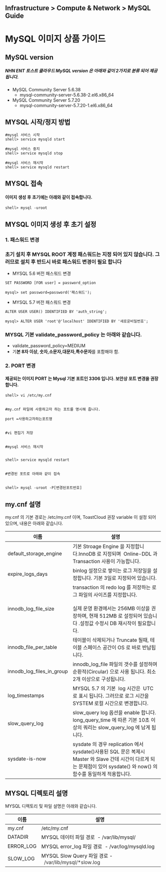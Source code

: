 ## Infrastructure > Compute & Network > MySQL Guide
# MySQL 이미지 상품 가이드

## MySQL version

##### NHN ENT 토스트 클라우드 MySQL version 은 아래와 같이 2가지로 분류 되어 제공 됩니다.

* MySQL Community Server 5.6.38
    * mysql-community-server-5.6.38-2.el6.x86_64
* MySQL Community Server 5.7.20
    * mysql-community-server-5.7.20-1.el6.x86_64

## MYSQL 시작/정지 방법

```
#mysql 서비스 시작
shell> service mysqld start

#mysql 서비스 중지
shell> service mysqld stop

#mysql 서비스 재시작
shell> service mysqld restart
```

## MYSQL 접속

#### 이미지 생성 후 초기에는 아래와 같이 접속합니다.

```
shell> mysql -uroot
```

## MYSQL 이미지 생성 후 초기 설정

### 1\. 패스워드 변경

### 초기 설치 후 MYSQL ROOT 계정 패스워드는 지정 되어 있지 않습니다. 그러므로 설치 후 반드시 바로 패스워드 변경이 필요 합니다

* MYSQL 5.6 버전 패스워드 변경

```
SET PASSWORD [FOR user] = password_option

mysql> set password=password('패스워드');
```

* MYSQL 5.7 버전 패스워드 변경

```
ALTER USER USER() IDENTIFIED BY 'auth_string';

mysql> ALTER USER 'root'@'localhost' IDENTIFIED BY '새로운비밀번호';
```

### MYSQL 기본 validate\_password\_policy 는 아래와 같습니다\.

* validate\_password\_policy=MEDIUM
* 기**본 8자 이상, 숫자,소문자,대문자,특수문자**를 포함해야 함.

### 2\. PORT 변경

#### 제공되는 이미지 PORT 는 Mysql 기본 포트인 3306 입니다. 보안상 포트 변경을 권장 합니다.

```
shell> vi /etc/my.cnf


#my.cnf 파일에 사용하고자 하는 포트를 명시해 줍니다. 

port =사용하고자하는포트명


#vi 편집기 저장


#mysql 서비스 재시작


shell> service mysqld restart


#변경된 포트로 아래와 같이 접속


shell> mysql -uroot -P[변경된포트번호]
```

## my.cnf 설명

my.cnf 의 기본 경로는 /etc/my.cnf 이며, ToastCloud 권장 variable 이 설정 되어 있으며, 내용은 아래와 같습니다.

| 이름 | 설명 |
| --- | --- |
| default\_storage\_engine | 기본 Stroage Engine 을 지정합니다.InnoDB 로 지정되며  Online-DDL 과 Transaction 사용이 가능합니다. |
| expire\_logs\_days | binlog 설정으로 쌓이는 로그 저장일을 설정합니다. 기본 3일로 지정되어 있습니다. |
| innodb\_log\_file\_size | transaction 의 redo log 를 저장하는 로그 파일의 사이즈를 지정합니다. <br><br>실제 운영 환경에서는 256MB 이상을 권장하며, 현재 512MB 로 설정되어 있습니다 .설정값 수정시 DB 재시작이 필요합니다. |
| innodb\_file\_per\_table | 테이블이 삭제되거나 Truncate 될때, 테이블 스페이스 공간이 OS 로 바로 반납됩니다. |
| innodb\_log\_files\_in\_group | innodb\_log\_file 파일의 갯수를 설정하며 순환적\(Circular\) 으로 사용 됩니다\. 최소 2개 이상으로 구성됩니다\. |
| log_timestamps | MYSQL 5.7 의 기본  log 시간은  UTC 로 표시 됩니다. 그러므로 로그 시간을 SYSTEM 로컬 시간으로 변경합니다. |
| slow\_query\_log | slow\_query log 옵션을 enable 합니다\. long\_query\_time 에 따른 기본 10초 이상의 쿼리는 slow\_query\_log 에 남게 됩니다\. |
| sysdate-is-now | sysdate 의 경우 replication 에서 sysdate()사용된 SQL 문은 복제시 Master 와 Slave 간데 시간이 다르게 되는 문제점이 있어 sysdate() 와 now() 의 함수를 동일하게 적용합니다. |

## MYSQL 디렉토리 설명

MYSQL 디렉토리 및 파일 설명은 아래와 같습니다.

| 이름 | 설명 |
| --- | --- |
| my.cnf | /etc/my.cnf |
| DATADIR | MYSQL 데이터 파일 경로  - /var/lib/mysql/ |
| ERROR_LOG | MYSQL error_log 파일 경로  - /var/log/mysqld.log |
| SLOW_LOG | MYSQL Slow Query 파일 경로 -  <span style="color:#333333">/var/lib/mysql/*slow.log</span> |
